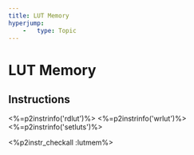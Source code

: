 ```yaml
---
title: LUT Memory
hyperjump:
    -   type: Topic
---
```


# LUT Memory

## Instructions


<%=p2instrinfo('rdlut')%>
<%=p2instrinfo('wrlut')%>
<%=p2instrinfo('setluts')%>

<%p2instr_checkall :lutmem%>